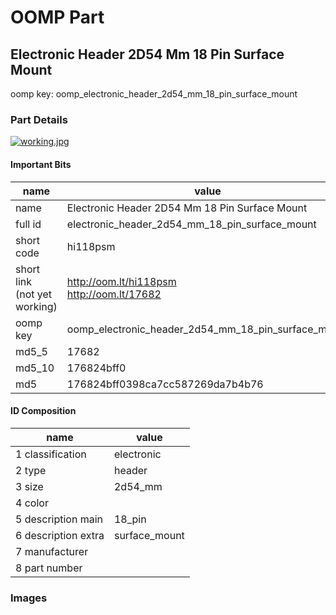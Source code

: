 # OOMP Part  
## Electronic Header 2D54 Mm 18 Pin Surface Mount  
  
oomp key: oomp_electronic_header_2d54_mm_18_pin_surface_mount  
  
### Part Details  
  
[![working.jpg](working_600.jpg)](working.jpg)  
  
#### Important Bits  
| name | value | 
| --- | --- | 
| name | Electronic Header 2D54 Mm 18 Pin Surface Mount | 
| full id | electronic_header_2d54_mm_18_pin_surface_mount | 
| short code | hi118psm | 
| short link<br>(not yet working) | http://oom.lt/hi118psm<br>http://oom.lt/17682 | 
| oomp key | oomp_electronic_header_2d54_mm_18_pin_surface_mount | 
| md5_5 | 17682 | 
| md5_10 | 176824bff0 | 
| md5 | 176824bff0398ca7cc587269da7b4b76 | 
#### ID Composition  
| name | value | 
| --- | --- | 
| 1 classification | electronic | 
| 2 type | header | 
| 3 size | 2d54_mm | 
| 4 color |  | 
| 5 description main | 18_pin | 
| 6 description extra | surface_mount | 
| 7 manufacturer |  | 
| 8 part number |  | 
### Images  
